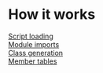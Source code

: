 # How it works

[Script loading](#script-loading)  
[Module imports](#module-imports)  
[Class generation](#class-generation)  
[Member tables](#member-tables)  